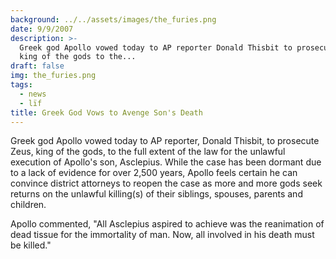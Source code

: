 ```yaml
---
background: ../../assets/images/the_furies.png
date: 9/9/2007
description: >-
  Greek god Apollo vowed today to AP reporter Donald Thisbit to prosecute Zeus
  king of the gods to the...
draft: false
img: the_furies.png
tags:
  - news
  - lïf
title: Greek God Vows to Avenge Son's Death
---
```


Greek god Apollo vowed today to AP reporter, Donald Thisbit, to prosecute Zeus, king of the gods, to the full extent of the law for the unlawful execution of Apollo's son, Asclepius. While the case has been dormant due to a lack of evidence for over 2,500 years, Apollo feels certain he can convince district attorneys to reopen the case as more and more gods seek returns on the unlawful killing(s) of their siblings, spouses, parents and children.

Apollo commented, "All Asclepius aspired to achieve was the reanimation of dead tissue for the immortality of man. Now, all involved in his death must be killed."
